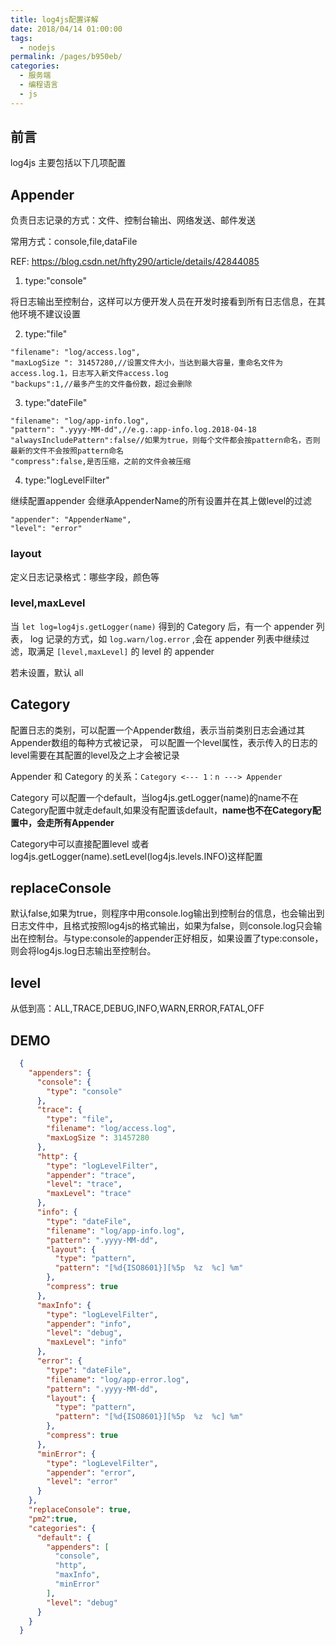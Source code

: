 ```yaml
---
title: log4js配置详解
date: 2018/04/14 01:00:00
tags: 
  - nodejs
permalink: /pages/b950eb/
categories: 
  - 服务端
  - 编程语言
  - js
---
```


## 前言

log4js 主要包括以下几项配置

<!--more-->

## Appender

负责日志记录的方式：文件、控制台输出、网络发送、邮件发送

常用方式：console,file,dataFile

REF: https://blog.csdn.net/hfty290/article/details/42844085

1. type:"console"

将日志输出至控制台，这样可以方便开发人员在开发时接看到所有日志信息，在其他环境不建议设置

2. type:"file"

```
"filename": "log/access.log",
"maxLogSize ": 31457280,//设置文件大小，当达到最大容量，重命名文件为access.log.1，日志写入新文件access.log
"backups":1,//最多产生的文件备份数，超过会删除
```

3. type:"dateFile"

```
"filename": "log/app-info.log",
"pattern": ".yyyy-MM-dd",//e.g.:app-info.log.2018-04-18
"alwaysIncludePattern":false//如果为true，则每个文件都会按pattern命名，否则最新的文件不会按照pattern命名
"compress":false,是否压缩，之前的文件会被压缩
```

4. type:"logLevelFilter"

继续配置appender 会继承AppenderName的所有设置并在其上做level的过滤

```
"appender": "AppenderName",
"level": "error"
```

### layout

定义日志记录格式：哪些字段，颜色等

### level,maxLevel

当 `let log=log4js.getLogger(name)` 得到的 Category 后，有一个 appender 列表，
log 记录的方式，如 `log.warn/log.error` ,会在 appender 列表中继续过滤，取满足 `[level,maxLevel]` 的 level 的 appender

若未设置，默认 all

## Category

配置日志的类别，可以配置一个Appender数组，表示当前类别日志会通过其Appender数组的每种方式被记录，
可以配置一个level属性，表示传入的日志的level需要在其配置的level及之上才会被记录

Appender 和 Category 的关系：`Category <--- 1：n ---> Appender`

Category 可以配置一个default，当log4js.getLogger(name)的name不在Category配置中就走default,如果没有配置该default，**name也不在Category配置中，会走所有Appender**

Category中可以直接配置level 或者log4js.getLogger(name).setLevel(log4js.levels.INFO)这样配置

## replaceConsole
默认false,如果为true，则程序中用console.log输出到控制台的信息，也会输出到日志文件中，且格式按照log4js的格式输出，如果为false，则console.log只会输出在控制台。与type:console的appender正好相反，如果设置了type:console，则会将log4js.log日志输出至控制台。

## level

从低到高：ALL,TRACE,DEBUG,INFO,WARN,ERROR,FATAL,OFF


## DEMO

```json
  {
    "appenders": {
      "console": {
        "type": "console"
      },
      "trace": {
        "type": "file",
        "filename": "log/access.log",
        "maxLogSize ": 31457280
      },
      "http": {
        "type": "logLevelFilter",
        "appender": "trace",
        "level": "trace",
        "maxLevel": "trace"
      },
      "info": {
        "type": "dateFile",
        "filename": "log/app-info.log",
        "pattern": ".yyyy-MM-dd",
        "layout": {
          "type": "pattern",
          "pattern": "[%d{ISO8601}][%5p  %z  %c] %m"
        },
        "compress": true
      },
      "maxInfo": {
        "type": "logLevelFilter",
        "appender": "info",
        "level": "debug",
        "maxLevel": "info"
      },
      "error": {
        "type": "dateFile",
        "filename": "log/app-error.log",
        "pattern": ".yyyy-MM-dd",
        "layout": {
          "type": "pattern",
          "pattern": "[%d{ISO8601}][%5p  %z  %c] %m"
        },
        "compress": true
      },
      "minError": {
        "type": "logLevelFilter",
        "appender": "error",
        "level": "error"
      }
    },
    "replaceConsole": true,
    "pm2":true,
    "categories": {
      "default": {
        "appenders": [
          "console",
          "http",
          "maxInfo",
          "minError"
        ],
        "level": "debug"
      }
    }
  }
```